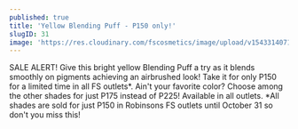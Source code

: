 ```yaml
---
published: true
title: 'Yellow Blending Puff - P150 only!'
slugID: 31
image: 'https://res.cloudinary.com/fscosmetics/image/upload/v1543314071/YELLOW_BLENDING_PUFF.jpg'
---
```


SALE ALERT! Give this bright yellow Blending Puff a try as it blends smoothly on pigments achieving an airbrushed look! Take it for only P150 for a limited time in all FS outlets*. Ain't your favorite color? Choose among the other shades for just P175 instead of P225! Available in all outlets. 
*All shades are sold for just P150 in Robinsons FS outlets until October 31 so don't you miss this!
